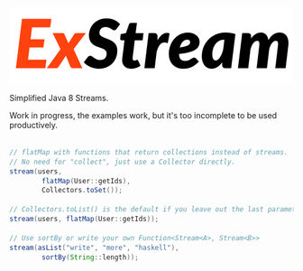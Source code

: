 ![ExStream logo](exstreamlogo.png)

Simplified Java 8 Streams.

Work in progress, the examples work, but it's too incomplete to be used productively.

```java

// flatMap with functions that return collections instead of streams.
// No need for "collect", just use a Collector directly.
stream(users,
        flatMap(User::getIds),
        Collectors.toSet());

// Collectors.toList() is the default if you leave out the last parameter.
stream(users, flatMap(User::getIds));

// Use sortBy or write your own Function<Stream<A>, Stream<B>>
stream(asList("write", "more", "haskell"),
        sortBy(String::length));

```
